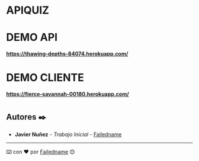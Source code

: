 # APIQUIZ

# DEMO API

**https://thawing-depths-84074.herokuapp.com/**

# DEMO CLIENTE

**https://fierce-savannah-00180.herokuapp.com/**

#

## Autores ✒️

- **Javier Nuñez** - _Trabajo Inicial_ - [Failedname](https://github.com/Failedname)

---

⌨️ con ❤️ por [Failedname](https://github.com/Failedname) 😊
